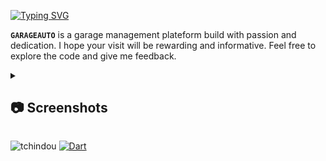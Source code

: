 [![Typing SVG](https://readme-typing-svg.demolab.com?font=Fira+Code&pause=1000&random=false&width=435&lines=Welcome+to+my+github+repo;for+GARAGEAUTO's+project)](https://git.io/typing-svg)

**`GARAGEAUTO`** is a garage management plateform build with passion and dedication.
I hope your visit will be rewarding and informative. Feel free to explore the code and give me feedback.

<details>
<summary><h2>📷 Screenshots</h2></summary>

<img src="./public/img/screenshots/dlient_home.png" alt="client home"> <img src="./public/img/screenshots/garage_desc.png" alt=""> <img src="./public/img/screenshots/emp_login.png" alt=""> <img src="./public/img/screenshots/patron_login.png" alt=""> <img src="./public/img/screenshots/patron_dash.png" alt=""> <img src="./public/img/screenshots/emp_dash.png" alt=""> <img src="./public/img/screenshots/rdv.png" alt=""> <img src="./public/img/screenshots/create_interv.png" alt="">

</details>

<img src="https://komarev.com/ghpvc/?username=tchindou" alt="tchindou"> <a href="https://github.com/search?q=user%3Atchindou+language%3Adart"><img alt="Dart" src="https://img.shields.io/badge/dart-%230175C2.svg?logo=dart&logoColor=white"></a>
